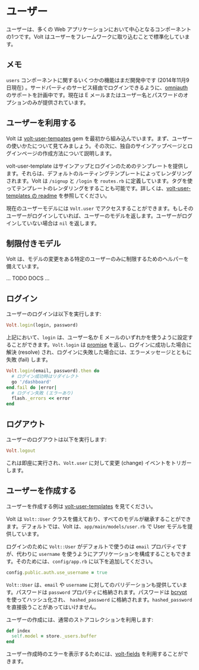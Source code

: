 # ユーザー

ユーザーは、多くの Web アプリケーションにおいて中心となるコンポーネントの1つです。Volt はユーザーをフレームワークに取り込むことで標準化しています。

## メモ

```users``` コンポーネントに関するいくつかの機能はまだ開発中です (2014年11月9日現在) 。サードパーティのサービス経由でログインできるように、[omniauth](https://github.com/intridea/omniauth) のサポートを計画中です。現在は E メールまたはユーザー名とパスワードのオプションのみが提供されています。

## ユーザーを利用する

Volt は [volt-user-tempates](https://github.com/voltrb/volt-user-templates) gem を最初から組み込んでいます。まず、ユーザーの使いかたについて見てみましょう。その次に、独自のサインアップページとログインページの作成方法について説明します。

volt-user-template はサインアップとログインのためのテンプレートを提供します。それらは、デフォルトのルーティングテンプレートによってレンダリングされます。Volt は ```/signup``` と ```/login``` を ```routes.rb``` に定義しています。タグを使ってテンプレートのレンダリングをすることも可能です。詳しくは、[volt-user-templates の readme](https://github.com/voltrb/volt-user-templates) を参照してください。

現在のユーザーモデルには ```Volt.user``` でアクセスすることができます。もしそのユーザーがログインしていれば、ユーザーのモデルを返します。ユーザーがログインしていない場合は ```nil``` を返します。

## 制限付きモデル

Volt は、モデルの変更をある特定のユーザーのみに制限するためのヘルパーを備えています。

... TODO DOCS ...

## ログイン

ユーザーのログインは以下を実行します:

```ruby
Volt.login(login, password)
```

上記において、```login``` は、ユーザー名か E メールのいずれかを使うように設定することができます。```Volt.login``` は [promise](http://opalrb.org/blog/2014/05/07/promises-in-opal/) を返し、ログインに成功した場合に解決 (resolve) され、ログインに失敗した場合には、エラーメッセージとともに失敗 (fail) します。

```ruby
Volt.login(email, password).then do
  # ログイン成功時はリダイレクト
  go '/dashboard'
end.fail do |error|
  # ログイン失敗 (エラーあり)
  flash._errors << error
end
```

## ログアウト

ユーザーのログアウトは以下を実行します:

```ruby
Volt.logout
```

これは即座に実行され、```Volt.user``` に対して変更 (change) イベントをトリガーします。

## ユーザーを作成する

ユーザーを作成する例は [volt-user-templates](https://github.com/voltrb/volt-user-templates) を見てください。

Volt は ```Volt::User``` クラスを備えており、すべてのモデルが継承することができます。デフォルトでは、Volt は、```app/main/models/user.rb``` で User モデルを提供しています。

ログインのために ```Volt::User``` がデフォルトで使うのは ```email``` プロパティですが、代わりに ```username``` を使うようにアプリケーションを構成することもできます。そのためには、```config/app.rb``` に以下を追加してください。

```ruby
config.public.auth.use_username = true
```

```Volt::User``` は、```email``` や ```username``` に対してのバリデーションも提供しています。パスワードは ```password``` プロパティに格納されます。パスワードは [bcrypt](https://github.com/codahale/bcrypt-ruby) を使ってハッシュ化され、 ```hashed_password``` に格納されます。```hashed_password``` を直接扱うことがあってはいけません。

ユーザーの作成には、通常のストアコレクションを利用します:

```ruby
def index
  self.model = store._users.buffer
end
```

ユーザー作成時のエラーを表示するためには、[volt-fields](https://github.com/voltrb/volt-fields) を利用することができます。
